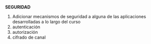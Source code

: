 **SEGURIDAD**

1. Adicionar mecanismos de seguridad a alguna de las aplicaciones desarrolladas a lo largo del curso
  1. autenticación
  2. autorización
  3. cifrado de canal
